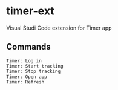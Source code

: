 # timer-ext 
Visual Studi Code extension for Timer app

## Commands
```
Timer: Log in
Timer: Start tracking
Timer: Stop tracking
Timer: Open app
Timer: Refresh
```
